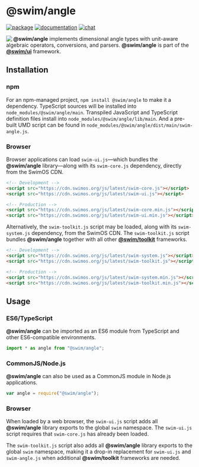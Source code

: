 # @swim/angle

[![package](https://img.shields.io/npm/v/@swim/angle.svg)](https://www.npmjs.com/package/@swim/angle)
[![documentation](https://img.shields.io/badge/doc-TypeDoc-blue.svg)](https://docs.swimos.org/js/latest/modules/_swim_angle.html)
[![chat](https://img.shields.io/badge/chat-Gitter-green.svg)](https://gitter.im/swimos/community)

<a href="https://www.swimos.org"><img src="https://docs.swimos.org/readme/marlin-blue.svg" align="left"></a>

**@swim/angle** implements dimensional angle types with unit-aware algebraic
operators, conversions, and parsers.  **@swim/angle** is part of the
[**@swim/ui**](https://github.com/swimos/swim/tree/master/swim-toolkit-js/swim-ui-js/@swim/ui)
framework.

## Installation

### npm

For an npm-managed project, `npm install @swim/angle` to make it a dependency.
TypeScript sources will be installed into `node_modules/@swim/angle/main`.
Transpiled JavaScript and TypeScript definition files install into
`node_modules/@swim/angle/lib/main`.  And a pre-built UMD script can
be found in `node_modules/@swim/angle/dist/main/swim-angle.js`.

### Browser

Browser applications can load `swim-ui.js`—which bundles the **@swim/angle**
library—along with its `swim-core.js` dependency, directly from the SwimOS CDN.

```html
<!-- Development -->
<script src="https://cdn.swimos.org/js/latest/swim-core.js"></script>
<script src="https://cdn.swimos.org/js/latest/swim-ui.js"></script>

<!-- Production -->
<script src="https://cdn.swimos.org/js/latest/swim-core.min.js"></script>
<script src="https://cdn.swimos.org/js/latest/swim-ui.min.js"></script>
```

Alternatively, the `swim-toolkit.js` script may be loaded, along with its
`swim-system.js` dependency, from the SwimOS CDN.  The `swim-toolkit.js`
script bundles **@swim/angle** together with all other
[**@swim/toolkit**](https://github.com/swimos/swim/tree/master/swim-toolkit-js/@swim/toolkit)
frameworks.

```html
<!-- Development -->
<script src="https://cdn.swimos.org/js/latest/swim-system.js"></script>
<script src="https://cdn.swimos.org/js/latest/swim-toolkit.js"></script>

<!-- Production -->
<script src="https://cdn.swimos.org/js/latest/swim-system.min.js"></script>
<script src="https://cdn.swimos.org/js/latest/swim-toolkit.min.js"></script>
```

## Usage

### ES6/TypeScript

**@swim/angle** can be imported as an ES6 module from TypeScript and other
ES6-compatible environments.

```typescript
import * as angle from "@swim/angle";
```

### CommonJS/Node.js

**@swim/angle** can also be used as a CommonJS module in Node.js applications.

```javascript
var angle = require("@swim/angle");
```

### Browser

When loaded by a web browser, the `swim-ui.js` script adds all
**@swim/angle** library exports to the global `swim` namespace.  The
`swim-ui.js` script requires that `swim-core.js` has already been loaded.

The `swim-toolkit.js` script also adds all **@swim/angle** library
exports to the global `swim` namespace, making it a drop-in replacement for
`swim-ui.js` and `swim-angle.js` when additional **@swim/toolkit** frameworks
are needed.
